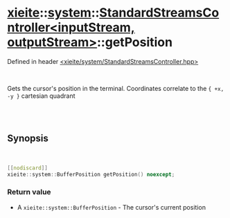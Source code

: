 # [xieite](../../xieite.md)::[system](../../system.md)::[StandardStreamsController<inputStream, outputStream>](../StandardStreamsController.md)::getPosition
Defined in header [<xieite/system/StandardStreamsController.hpp>](../../../include/xieite/system/StandardStreamsController.hpp)

<br/>

Gets the cursor's position in the terminal. Coordinates correlate to the `{ +x, -y }` cartesian quadrant

<br/><br/>

## Synopsis

<br/>

```cpp
[[nodiscard]]
xieite::system::BufferPosition getPosition() noexcept;
```
### Return value
-  A `xieite::system::BufferPosition` - The cursor's current position
